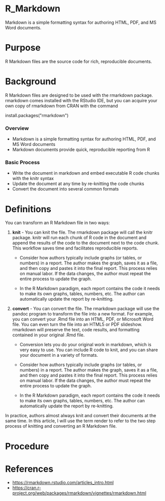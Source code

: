 # R_Markdown
Markdown is a simple formatting syntax for authoring HTML, PDF, and MS Word documents.


# Purpose
R Markdown files are the source code for rich, reproducible documents.


# Background
R Markdown files are designed to be used with the rmarkdown package. rmarkdown comes installed with the RStudio IDE, but you can acquire your own copy of rmarkdown from CRAN with the command

install.packages("rmarkdown")


### Overview
  - Markdown is a simple formatting syntax for authoring HTML, PDF, and MS Word documents
  - Markdown documents provide quick, reproducible reporting from R


### Basic Process
  - Write the document in markdown and embed executable R code chunks with the knitr syntax
  - Update the document at any time by re-knitting the code chunks
  - Convert the document into several common formats


# Definitions
You can transform an R Markdown file in two ways:

1. **knit** - You can knit the file. The rmarkdown package will call the knitr package. knitr will run each chunk of R code in the document and append the results of the code to the document next to the code chunk. This workflow saves time and facilitates reproducible reports.

    - Consider how authors typically include graphs (or tables, or numbers) in a report. The author makes the graph, saves it as a file, and then copy and pastes it into the final report. This process relies on manual labor. If the data changes, the author must repeat the entire process to update the graph.

    - In the R Markdown paradigm, each report contains the code it needs to make its own graphs, tables, numbers, etc. The author can automatically update the report by re-knitting.


2. **convert** - You can convert the file. The rmarkdown package will use the pandoc program to transform the file into a new format. For example, you can convert your .Rmd file into an HTML, PDF, or Microsoft Word file. You can even turn the file into an HTML5 or PDF slideshow. rmarkdown will preserve the text, code results, and formatting contained in your original .Rmd file.

    - Conversion lets you do your original work in markdown, which is very easy to use. You can include R code to knit, and you can share your document in a variety of formats.

    - Consider how authors typically include graphs (or tables, or numbers) in a report. The author makes the graph, saves it as a file, and then copy and pastes it into the final report. This process relies on manual labor. If the data changes, the author must repeat the entire process to update the graph.

    - In the R Markdown paradigm, each report contains the code it needs to make its own graphs, tables, numbers, etc. The author can automatically update the report by re-knitting.

In practice, authors almost always knit and convert their documents at the same time. In this article, I will use the term render to refer to the two step process of knitting and converting an R Markdown file.


# Procedure



# References
- https://rmarkdown.rstudio.com/articles_intro.html
- https://cran.r-project.org/web/packages/rmarkdown/vignettes/rmarkdown.html
